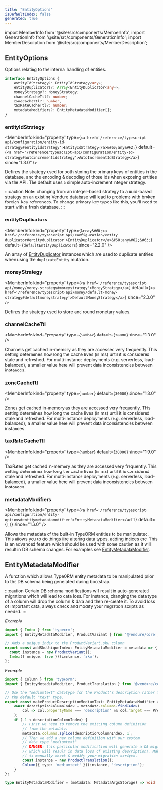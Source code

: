 ```yaml
---
title: "EntityOptions"
isDefaultIndex: false
generated: true
---
```

<!-- This file was generated from the Vendure source. Do not modify. Instead, re-run the "docs:build" script -->
import MemberInfo from '@site/src/components/MemberInfo';
import GenerationInfo from '@site/src/components/GenerationInfo';
import MemberDescription from '@site/src/components/MemberDescription';


## EntityOptions

<GenerationInfo sourceFile="packages/core/src/config/vendure-config.ts" sourceLine="1035" packageName="@vendure/core" since="1.3.0" />

Options relating to the internal handling of entities.

```ts title="Signature"
interface EntityOptions {
    entityIdStrategy?: EntityIdStrategy<any>;
    entityDuplicators?: Array<EntityDuplicator<any>>;
    moneyStrategy?: MoneyStrategy;
    channelCacheTtl?: number;
    zoneCacheTtl?: number;
    taxRateCacheTtl?: number;
    metadataModifiers?: EntityMetadataModifier[];
}
```

<div className="members-wrapper">

### entityIdStrategy

<MemberInfo kind="property" type={`<a href='/reference/typescript-api/configuration/entity-id-strategy#entityidstrategy'>EntityIdStrategy</a>&#60;any&#62;`} default={`<a href='/reference/typescript-api/configuration/entity-id-strategy#autoincrementidstrategy'>AutoIncrementIdStrategy</a>`}  since="1.3.0"  />

Defines the strategy used for both storing the primary keys of entities
in the database, and the encoding & decoding of those ids when exposing
entities via the API. The default uses a simple auto-increment integer
strategy.

:::caution
Note: changing from an integer-based strategy to a uuid-based strategy
on an existing Vendure database will lead to problems with broken foreign-key
references. To change primary key types like this, you'll need to start with
a fresh database.
:::
### entityDuplicators

<MemberInfo kind="property" type={`Array&#60;<a href='/reference/typescript-api/configuration/entity-duplicator#entityduplicator'>EntityDuplicator</a>&#60;any&#62;&#62;`} default={`defaultEntityDuplicators`}  since="2.2.0"  />

An array of <a href='/reference/typescript-api/configuration/entity-duplicator#entityduplicator'>EntityDuplicator</a> instances which are used to duplicate entities
when using the `duplicateEntity` mutation.
### moneyStrategy

<MemberInfo kind="property" type={`<a href='/reference/typescript-api/money/money-strategy#moneystrategy'>MoneyStrategy</a>`} default={`<a href='/reference/typescript-api/money/default-money-strategy#defaultmoneystrategy'>DefaultMoneyStrategy</a>`}  since="2.0.0"  />

Defines the strategy used to store and round monetary values.
### channelCacheTtl

<MemberInfo kind="property" type={`number`} default={`30000`}  since="1.3.0"  />

Channels get cached in-memory as they are accessed very frequently. This
setting determines how long the cache lives (in ms) until it is considered stale and
refreshed. For multi-instance deployments (e.g. serverless, load-balanced), a
smaller value here will prevent data inconsistencies between instances.
### zoneCacheTtl

<MemberInfo kind="property" type={`number`} default={`30000`}  since="1.3.0"  />

Zones get cached in-memory as they are accessed very frequently. This
setting determines how long the cache lives (in ms) until it is considered stale and
refreshed. For multi-instance deployments (e.g. serverless, load-balanced), a
smaller value here will prevent data inconsistencies between instances.
### taxRateCacheTtl

<MemberInfo kind="property" type={`number`} default={`30000`}  since="1.9.0"  />

TaxRates get cached in-memory as they are accessed very frequently. This
setting determines how long the cache lives (in ms) until it is considered stale and
refreshed. For multi-instance deployments (e.g. serverless, load-balanced), a
smaller value here will prevent data inconsistencies between instances.
### metadataModifiers

<MemberInfo kind="property" type={`<a href='/reference/typescript-api/configuration/entity-options#entitymetadatamodifier'>EntityMetadataModifier</a>[]`} default={`[]`}  since="1.6.0"  />

Allows the metadata of the built-in TypeORM entities to be manipulated. This allows you
to do things like altering data types, adding indices etc. This is an advanced feature
which should be used with some caution as it will result in DB schema changes. For examples
see <a href='/reference/typescript-api/configuration/entity-options#entitymetadatamodifier'>EntityMetadataModifier</a>.


</div>


## EntityMetadataModifier

<GenerationInfo sourceFile="packages/core/src/config/entity-metadata/entity-metadata-modifier.ts" sourceLine="56" packageName="@vendure/core" since="1.6.0" />

A function which allows TypeORM entity metadata to be manipulated prior to the DB schema being generated
during bootstrap.

:::caution
Certain DB schema modifications will result in auto-generated migrations which will lead to data loss. For instance,
changing the data type of a column will drop the column & data and then re-create it. To avoid loss of important data,
always check and modify your migration scripts as needed.
:::

*Example*

```ts
import { Index } from 'typeorm';
import { EntityMetadataModifier, ProductVariant } from '@vendure/core';

// Adds a unique index to the ProductVariant.sku column
export const addSkuUniqueIndex: EntityMetadataModifier = metadata => {
  const instance = new ProductVariant();
  Index({ unique: true })(instance, 'sku');
};
```

*Example*

```ts
import { Column } from 'typeorm';
import { EntityMetadataModifier, ProductTranslation } from '@vendure/core';

// Use the "mediumtext" datatype for the Product's description rather than
// the default "text" type.
export const makeProductDescriptionMediumText: EntityMetadataModifier = metadata => {
    const descriptionColumnIndex = metadata.columns.findIndex(
        col => col.propertyName === 'description' && col.target === ProductTranslation,
    );
    if (-1 < descriptionColumnIndex) {
        // First we need to remove the existing column definition
        // from the metadata.
        metadata.columns.splice(descriptionColumnIndex, 1);
        // Then we add a new column definition with our custom
        // data type "mediumtext"
        // DANGER: this particular modification will generate a DB migration
        // which will result in data loss of existing descriptions. Make sure
        // to manually check & modify your migration scripts.
        const instance = new ProductTranslation();
        Column({ type: 'mediumtext' })(instance, 'description');
    }
};
```

```ts title="Signature"
type EntityMetadataModifier = (metadata: MetadataArgsStorage) => void | Promise<void>
```
